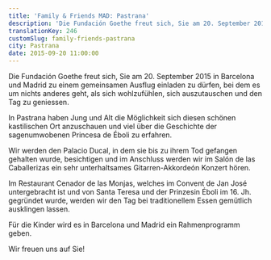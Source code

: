 ```yaml
---
title: 'Family & Friends MAD: Pastrana'
description: 'Die Fundación Goethe freut sich, Sie am 20. September 2015 in Barcelona und Madrid zu einem gemeinsamen Ausflug einladen zu dürfen, bei  dem es um nichts anderes geht, als sich wohlzufühlen, sich auszutauschen und den Tag zu geniessen.'
translationKey: 246
customSlug: family-friends-pastrana
city: Pastrana
date: 2015-09-20 11:00:00
---
```


Die Fundación Goethe freut sich, Sie am 20. September 2015 in Barcelona und Madrid zu einem gemeinsamen Ausflug einladen zu dürfen, bei dem es um nichts anderes geht, als sich wohlzufühlen, sich auszutauschen und den Tag zu geniessen.

In Pastrana haben Jung und Alt die Möglichkeit sich diesen schönen kastilischen Ort anzuschauen und viel über die Geschichte der sagenumwobenen Princesa de Éboli zu erfahren.

Wir werden den Palacio Ducal, in dem sie bis zu ihrem Tod gefangen gehalten wurde, besichtigen und im Anschluss werden wir im Salón de las Caballerizas ein sehr unterhaltsames Gitarren-Akkordeón Konzert hören.

Im Restaurant Cenador de las Monjas, welches im Convent de Jan José untergebracht ist und von Santa Teresa und der Prinzesin Éboli im 16. Jh. gegründet wurde, werden wir den Tag bei traditionellem Essen gemütlich ausklingen lassen.

Für die Kinder wird es in Barcelona und Madrid ein Rahmenprogramm geben.

Wir freuen uns auf Sie!
